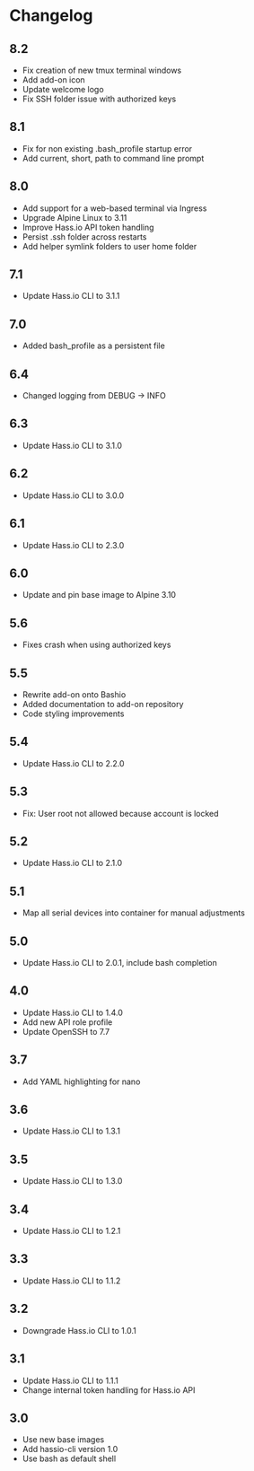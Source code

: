 # Changelog

## 8.2

- Fix creation of new tmux terminal windows
- Add add-on icon
- Update welcome logo
- Fix SSH folder issue with authorized keys

## 8.1

- Fix for non existing .bash_profile startup error
- Add current, short, path to command line prompt

## 8.0

- Add support for a web-based terminal via Ingress
- Upgrade Alpine Linux to 3.11
- Improve Hass.io API token handling
- Persist .ssh folder across restarts
- Add helper symlink folders to user home folder

## 7.1

- Update Hass.io CLI to 3.1.1

## 7.0

- Added bash_profile as a persistent file

## 6.4

- Changed logging from DEBUG -> INFO

## 6.3

- Update Hass.io CLI to 3.1.0

## 6.2

- Update Hass.io CLI to 3.0.0

## 6.1

- Update Hass.io CLI to 2.3.0

## 6.0

- Update and pin base image to Alpine 3.10

## 5.6

- Fixes crash when using authorized keys

## 5.5

- Rewrite add-on onto Bashio
- Added documentation to add-on repository
- Code styling improvements

## 5.4

- Update Hass.io CLI to 2.2.0

## 5.3

- Fix: User root not allowed because account is locked

## 5.2

- Update Hass.io CLI to 2.1.0

## 5.1

- Map all serial devices into container for manual adjustments

## 5.0

- Update Hass.io CLI to 2.0.1, include bash completion

## 4.0

- Update Hass.io CLI to 1.4.0
- Add new API role profile
- Update OpenSSH to 7.7

## 3.7

- Add YAML highlighting for nano

## 3.6

- Update Hass.io CLI to 1.3.1

## 3.5

- Update Hass.io CLI to 1.3.0

## 3.4

- Update Hass.io CLI to 1.2.1

## 3.3

- Update Hass.io CLI to 1.1.2

## 3.2

- Downgrade Hass.io CLI to 1.0.1

## 3.1

- Update Hass.io CLI to 1.1.1
- Change internal token handling for Hass.io API

## 3.0

- Use new base images
- Add hassio-cli version 1.0
- Use bash as default shell

